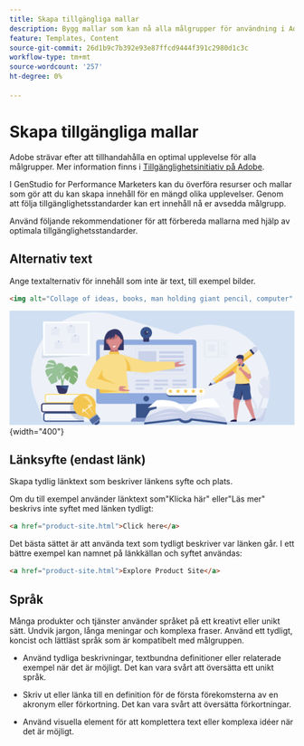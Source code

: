 ```yaml
---
title: Skapa tillgängliga mallar
description: Bygg mallar som kan nå alla målgrupper för användning i Adobe GenStudio för Performance Marketers.
feature: Templates, Content
source-git-commit: 26d1b9c7b392e93e87ffcd9444f391c2980d1c3c
workflow-type: tm+mt
source-wordcount: '257'
ht-degree: 0%

---
```



# Skapa tillgängliga mallar

Adobe strävar efter att tillhandahålla en optimal upplevelse för alla målgrupper. Mer information finns i [Tillgänglighetsinitiativ på Adobe](https://www.adobe.com/trust/accessibility/initiatives.html).

I GenStudio for Performance Marketers kan du överföra resurser och mallar som gör att du kan skapa innehåll för en mängd olika upplevelser. Genom att följa tillgänglighetsstandarder kan ert innehåll nå er avsedda målgrupp.

Använd följande rekommendationer för att förbereda mallarna med hjälp av optimala tillgänglighetsstandarder.

## Alternativ text

Ange textalternativ för innehåll som inte är text, till exempel bilder.

```html
<img alt="Collage of ideas, books, man holding giant pencil, computer" src="card-create-assets.png">
```

![Idékollage, böcker, man som håller en enorm penna, dator](../../assets/card-create-assets.png){width="400"}

## Länksyfte (endast länk)

Skapa tydlig länktext som beskriver länkens syfte och plats.

Om du till exempel använder länktext som&quot;Klicka här&quot; eller&quot;Läs mer&quot; beskrivs inte syftet med länken tydligt:

```html
<a href="product-site.html">Click here</a>
```

Det bästa sättet är att använda text som tydligt beskriver var länken går. I ett bättre exempel kan namnet på länkkällan och syftet användas:

```html
<a href="product-site.html">Explore Product Site</a>
```

## Språk

Många produkter och tjänster använder språket på ett kreativt eller unikt sätt. Undvik jargon, långa meningar och komplexa fraser. Använd ett tydligt, koncist och lättläst språk som är kompatibelt med målgruppen.

- Använd tydliga beskrivningar, textbundna definitioner eller relaterade exempel när det är möjligt. Det kan vara svårt att översätta ett unikt språk.

- Skriv ut eller länka till en definition för de första förekomsterna av en akronym eller förkortning. Det kan vara svårt att översätta förkortningar.

- Använd visuella element för att komplettera text eller komplexa idéer när det är möjligt.
